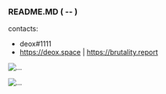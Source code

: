 ### README.MD ( -- )

contacts:
- deox#1111
- https://deox.space | https://brutality.report

![...](https://github-readme-stats.vercel.app/api?username=deox1111&show=reviews,discussions_started,discussions_answered,prs_merged,prs_merged_percentage&title_color=fff&icon_color=79ff97&text_color=9f9f9f&bg_color=151515&count_private=true)

![...](https://spotify-github-profile.vercel.app/api/view.svg?uid=31yggw6atm3vhvsla54znjfb4uhi&redirect=true][https://spotify-github-profile.vercel.app/api/view.svg?uid=31yggw6atm3vhvsla54znjfb4uhi&cover_image=true&theme=default&show_offline=true&background_color=000000&interchange=true&bar_color=ff00dd&bar_color_cover=true)
